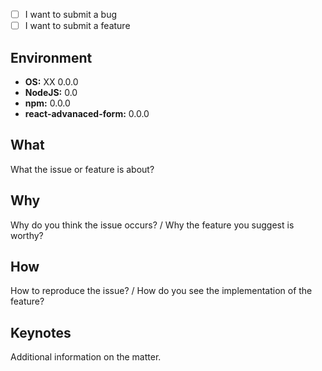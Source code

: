 - [ ] I want to submit a bug
- [ ] I want to submit a feature

## Environment
* **OS:** XX 0.0.0
* **NodeJS:** 0.0
* **npm:** 0.0.0
* **react-advanaced-form:** 0.0.0

## What
What the issue or feature is about?

## Why
Why do you think the issue occurs? / Why the feature you suggest is worthy?

## How
How to reproduce the issue? / How do you see the implementation of the feature?

## Keynotes
Additional information on the matter.
